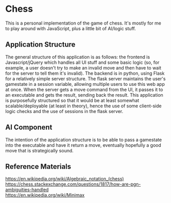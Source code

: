 # Chess

This is a personal implementation of the game of chess. It's mostly for me to play around with JavaScript, plus a little bit of AI/logic stuff.

## Application Structure

The general structure of this application is as follows: the frontend is Javascript/jQuery which handles all UI stuff and some basic logic (so, for example, a user doesn't try to make an invalid move and then have to wait for the server to tell them it's invalid). The backend is in python, using Flask for a relatively simple server structure. The flask server maintains the user's gamestate in a session variable, allowing multiple users to use this web app at once. When the server gets a move command from the UI, it passes it to an executable and gets the result, sending back the result.
This application is purposefully structured so that it would be at least somewhat scalable/deployable (at least in theory), hence the use of some client-side logic checks and the use of sessions in the flask server.

## AI Component

The intention of the application structure is to be able to pass a gamestate into the executable and have it return a move, eventually hopefully a good move that is strategically sound.

## Reference Materials

https://en.wikipedia.org/wiki/Algebraic_notation_(chess)  
https://chess.stackexchange.com/questions/1817/how-are-pgn-ambiguities-handled  
https://en.wikipedia.org/wiki/Minimax